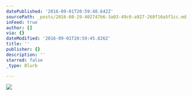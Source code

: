 ```yaml
---
datePublished: '2016-09-01T20:59:48.642Z'
sourcePath: _posts/2016-08-29-402747b6-3a03-49c0-a927-268f16a5f1cc.md
inFeed: true
author: []
via: {}
dateModified: '2016-09-01T20:59:45.826Z'
title: ''
publisher: {}
description: ''
starred: false
_type: Blurb

---
```

![](https://the-grid-user-content.s3-us-west-2.amazonaws.com/3e99869d-c1a8-4419-9363-87483eb330ea.jpg)